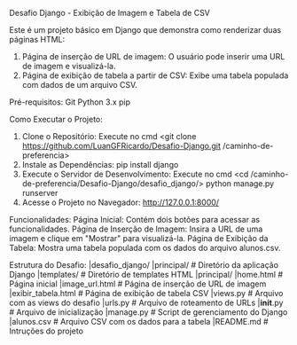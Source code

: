 Desafio Django - Exibição de Imagem e Tabela de CSV

Este é um projeto básico em Django que demonstra como renderizar duas páginas HTML:
  1. Página de inserção de URL de imagem: O usuário pode inserir uma URL de imagem e visualizá-la.
  2. Página de exibição de tabela a partir de CSV: Exibe uma tabela populada com dados de um arquivo CSV.

Pré-requisitos:
  Git
  Python 3.x
  pip

Como Executar o Projeto:
  1. Clone o Repositório:
    Execute no cmd <git clone https://github.com/LuanGFRicardo/Desafio-Django.git /caminho-de-preferencia>
  2. Instale as Dependências:
     pip install django
  3. Execute o Servidor de Desenvolvimento:
     Execute no cmd <cd /caminho-de-preferencia/Desafio-Django/desafio_django/>
     python manage.py runserver
  4. Acesse o Projeto no Navegador:
     http://127.0.0.1:8000/
  
Funcionalidades:
  Página Inicial: Contém dois botões para acessar as funcionalidades.
  Página de Inserção de Imagem: Insira a URL de uma imagem e clique em "Mostrar" para visualizá-la.
  Página de Exibição da Tabela: Mostra uma tabela populada com os dados do arquivo alunos.csv.

Estrutura do Desafio:
  |desafio_django/
        |principal/ # Diretório da aplicação Django
              |templates/ # Diretório de templates HTML
                    |principal/
                          |home.html # Página inicial
                          |image_url.html # Página de inserção de URL de imagem
                          |exibir_tabela.html # Página de exibição de tabela CSV
              |views.py # Arquivo com as views do desafio
              |urls.py # Arquivo de roteamento de URLs
                    |__init__.py # Arquivo de inicialização
  |manage.py # Script de gerenciamento do Django
  |alunos.csv # Arquivo CSV com os dados para a tabela
  |README.md # Intruções do projeto

